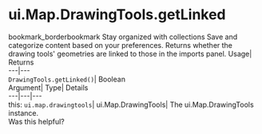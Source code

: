  
#  ui.Map.DrawingTools.getLinked
bookmark_borderbookmark Stay organized with collections  Save and categorize content based on your preferences.
Returns whether the drawing tools' geometries are linked to those in the imports panel. 
Usage| Returns  
---|---  
`DrawingTools.getLinked()`| Boolean  
Argument| Type| Details  
---|---|---  
this: `ui.map.drawingtools`| ui.Map.DrawingTools| The ui.Map.DrawingTools instance.  
Was this helpful?
